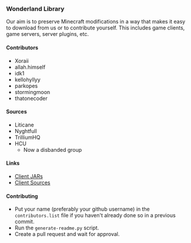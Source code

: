 ### Wonderland Library
 Our aim is to preserve Minecraft modifications in a way that makes it easy to download from us or to contribute yourself. This includes game clients, game servers, server plugins, etc.

#### Contributors
- Xoraii
- allah.himself
- idk1
- kellohyllyy
- parkopes
- stormingmoon
- thatonecoder

#### Sources
- Liticane
- Nyghtfull
- TrilliumHQ
- HCU
  - Now a disbanded group

#### Links
- [Client JARs](https://github.com/WonderlandLibrary/client-jars)
- [Client Sources](https://github.com/WonderlandLibrary/client-sources)

#### Contributing
- Put your name (preferably your github username) in the ``contributors.list`` file if you haven't already done so in a previous commit.
- Run the ``generate-readme.py`` script.
- Create a pull request and wait for approval.